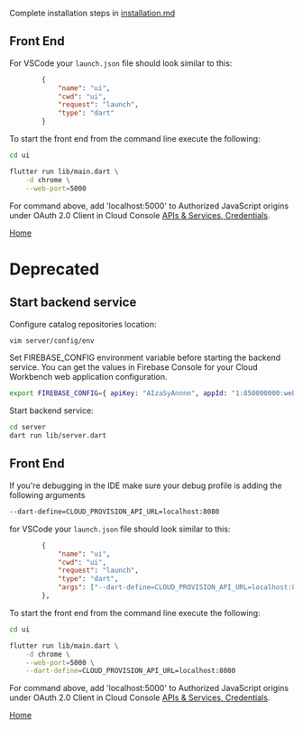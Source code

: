 
Complete installation steps in [installation.md](../getting_started/installation.md)

## Front End

For VSCode your `launch.json` file should look similar to this:

```json
        {
            "name": "ui",
            "cwd": "ui",
            "request": "launch",
            "type": "dart"
        }
```

To start the front end from the command line execute the following:

```bash
cd ui

flutter run lib/main.dart \
    -d chrome \
    --web-port=5000
```

For command above, add 'localhost:5000' to Authorized JavaScript origins under OAuth 2.0 Client in Cloud Console [APIs & Services, Credentials](https://console.cloud.google.com/apis/credentials).

[Home](../README.md)

# Deprecated

## Start backend service

Configure catalog repositories location:
```bash
vim server/config/env
```

Set FIREBASE_CONFIG environment variable before starting the backend service.
You can get the values in Firebase Console for your Cloud Workbench web application configuration.

```bash
export FIREBASE_CONFIG={ apiKey: "AIzaSyAnnnn", appId: "1:850000000:web:499f000000c", messagingSenderId: "850000", projectId: "cloud-workbench-1000-2000", authDomain: "cloud-workbench-1000-2000.firebaseapp.com", storageBucket: "cloud-workbench-1000-2000.appspot.com"}
```

Start backend service:
```bash
cd server
dart run lib/server.dart
```

## Front End

If you're debugging in the IDE make sure your debug profile is adding the following arguments

```sh
--dart-define=CLOUD_PROVISION_API_URL=localhost:8080
```

for VSCode your `launch.json` file should look similar to this:

```json
        {
            "name": "ui",
            "cwd": "ui",
            "request": "launch",
            "type": "dart",
            "args": ["--dart-define=CLOUD_PROVISION_API_URL=localhost:8080"]
        },
```

To start the front end from the command line execute the following:

```bash
cd ui

flutter run lib/main.dart \
    -d chrome \
    --web-port=5000 \
    --dart-define=CLOUD_PROVISION_API_URL=localhost:8080
```

For command above, add 'localhost:5000' to Authorized JavaScript origins under OAuth 2.0 Client in Cloud Console [APIs & Services, Credentials](https://console.cloud.google.com/apis/credentials). 

[Home](../README.md)
